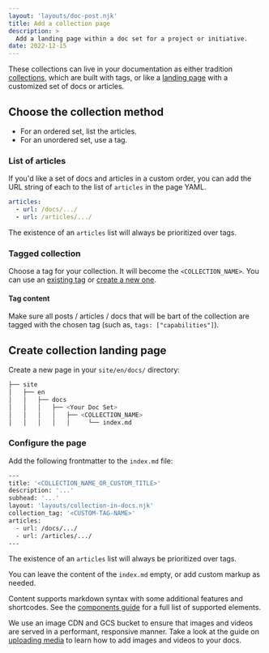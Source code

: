 ```yaml
---
layout: 'layouts/doc-post.njk'
title: Add a collection page
description: >
  Add a landing page within a doc set for a project or initiative.
date: 2022-12-15
---
```


These collections can live in your documentation as either tradition [collections](/docs/handbook/how-to/add-a-collection-page/), which are built with tags, or like a [landing page](/docs/handbook/how-to/add-a-landing-page/) with a customized set of docs or articles.

## Choose the collection method

* For an ordered set, list the articles.
* For an unordered set, use a tag.

### List of articles

If you'd like a set of docs and articles in a custom order, you can add the URL string of each to the list of `articles` in the page YAML.

```yaml
articles:
  - url: /docs/.../
  - url: /articles/.../
```

The existence of an `articles` list will always be prioritized over tags.

### Tagged collection

Choose a tag for your collection. It will become the `<COLLECTION_NAME>`. You can use an
[existing tag](https://github.com/GoogleChrome/developer.chrome.com/blob/main/site/_data/i18n/tags.yml)
or [create a new one](/docs/handbook/how-to/add-a-tag/).

#### Tag content

Make sure all posts / articles / docs that will be bart of the collection are
tagged with the chosen tag (such as, `tags: ["capabilities"]`).

## Create collection landing page

Create a new page in your `site/en/docs/` directory:

```bash
├── site
│   ├── en
│   │   ├── docs
│   │   │   ├── <Your Doc Set>
│   │   │   │   ├── <COLLECTION_NAME>
│   │   │   │   │     └── index.md
```

### Configure the page

Add the following frontmatter to the `index.md` file:

```bash
---
title: '<COLLECTION_NAME_OR_CUSTOM_TITLE>'
description: '...'
subhead: '...'
layout: 'layouts/collection-in-docs.njk'
collection_tag: '<CUSTOM-TAG-NAME>'
articles:
  - url: /docs/.../
  - url: /articles/.../
---
```

The existence of an `articles` list will always be prioritized over tags.

You can leave the content of the `index.md` empty, or add custom markup as needed.

Content supports markdown syntax with some additional features and shortcodes.
See the [components guide](/docs/handbook/components/) for a full list of supported elements.

We use an image CDN and GCS bucket to ensure that images and
videos are served in a performant, responsive manner.
Take a look at the guide on [uploading media](/docs/handbook/how-to/add-media)
to learn how to add images and videos to your docs.
